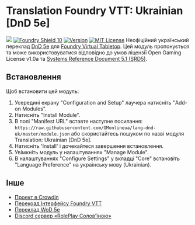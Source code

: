 # Translation Foundry VTT: Ukrainian [DnD 5e]
![](https://github.com/foundryvtt/dnd5e/blob/v10-dev/media/repo-dnd5e.jpg?raw=true)
[![Foundry Shield 10]][Foundry URL]
[![Version]][Version URL]
[![MIT License]][MIT URL]
Неофіційний український переклад [DnD 5e](https://github.com/foundryvtt/dnd5e) для [Foundry Virtual Tabletop](http://foundryvtt.com). Цей модуль пропонується та може використовуватися відповідно до умов ліцензії Open Gaming License v1.0a та [Systems Reference Document 5.1 (SRD5)](http://media.wizards.com/2016/downloads/DND/SRD-OGL_V5.1.pdf).

## Встановлення
Щоб встановити цей модуль:
1.  Усередині екрану "Configuration and Setup" лаучера натисніть "Add-on Modules".
2.  Натисніть "Install Module".
3.  В полі "Manifest URL" вставте наступне посилання: `https://raw.githubusercontent.com/GMonlineua/lang-dnd-uk/master/module.json` або скористайтесь пошуком по назві модуля Translation: Ukrainian [DnD 5e].
4.  Натисніть 'Install' і дочекайтеся завершення встановлення.
5.  Увімкніть модуль у налаштуваннях "Manage Module".
6. В налаштуваннях "Configure Settings" у вкладці "Core" встановіть "Language Preference" на українську мову (Ukrainian).

## Інше
 - [Проект в Crowdin](https://crowdin.com/project/dndua)
 - [Перекоад Інтерфейсу Foundry VTT](https://github.com/roleplaysolovinoiu/Foundryvtt-ua)
 - [Переклад WoD 5e](https://github.com/InqShanila/vtm5e-ukrainian)
 - [Discord сервер «RolePlay Солов'їною»](https://discord.gg/pMTtejFJJv)

[Foundry Shield 10]: https://img.shields.io/badge/Foundry-10-informational?style=flat-square
[Foundry URL]: https://foundryvtt.com

[Version]: https://img.shields.io/badge/Version-1.0.0-orange?style=flat-square
[Version URL]: https://foundryvtt.com

[MIT License]: https://img.shields.io/badge/License-MIT-green?style=flat-square
[MIT URL]: https://github.com/InqShanila/vtm5e-ukrainian/blob/main/LICENSE.md
